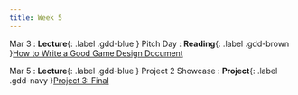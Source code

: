 ```yaml
---
title: Week 5
---
```


Mar 3
: **Lecture**{: .label .gdd-blue } Pitch Day
: **Reading**{: .label .gdd-brown }[How to Write a Good Game Design Document]

Mar 5
: **Lecture**{: .label .gdd-blue } Project 2 Showcase
: **Project**{: .label .gdd-navy }[Project 3: Final]

<!-- [Pitch Day]: https://docs.google.com/presentation/d/1vaz1Q_YqXOGP_fpGI7Wtqqe6-YCmiCaYQ6I3eptQkYo/edit?usp=sharing
[Project 2 Showcase]: https://docs.google.com/presentation/d/16gLK3rRbWZzN8SunlftMyqUsAMK8b8CvDDnf0FFlfT8/edit?usp=sharing -->
[Project 3: Final]: ./../pages/projects/Projects

[How to Write a Good Game Design Document]: https://gamedevelopment.tutsplus.com/articles/how-and-why-to-write-a-great-game-design-document--cms-23545 